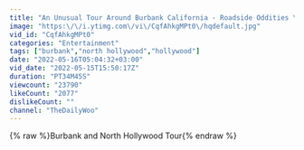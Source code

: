 ```yaml
---
title: "An Unusual Tour Around Burbank California - Roadside Oddities \/ Filming Locations & Hidden Gems"
image: "https:\/\/i.ytimg.com\/vi\/CqfAhkgMPt0\/hqdefault.jpg"
vid_id: "CqfAhkgMPt0"
categories: "Entertainment"
tags: ["burbank","north hollywood","hollywood"]
date: "2022-05-16T05:04:32+03:00"
vid_date: "2022-05-15T15:50:17Z"
duration: "PT34M45S"
viewcount: "23790"
likeCount: "2077"
dislikeCount: ""
channel: "TheDailyWoo"
---
```

{% raw %}Burbank and North Hollywood Tour{% endraw %}
